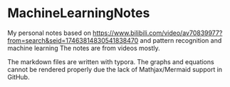 # MachineLearningNotes
My personal notes based on https://www.bilibili.com/video/av70839977?from=search&seid=17463814830541838470 and pattern recognition and machine learning
The notes are from videos mostly.

The markdown files are written with typora. The graphs and equations cannot be rendered properly due the lack of Mathjax/Mermaid support in GitHub.
